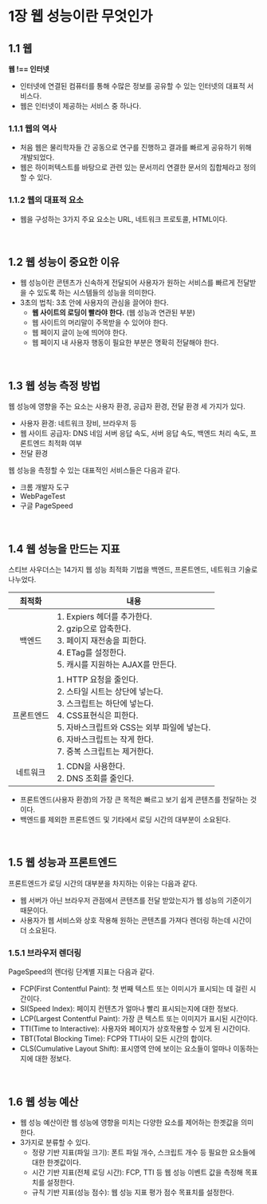 # 1장 웹 성능이란 무엇인가

## 1.1 웹

**웹 !== 인터넷**

- 인터넷에 연결된 컴퓨터를 통해 수많은 정보를 공유할 수 있는 인터넷의 대표적 서비스다.
- 웹은 인터넷이 제공하는 서비스 중 하나다.

### 1.1.1 웹의 역사

- 처음 웹은 물리학자들 간 공동으로 연구를 진행하고 결과를 빠르게 공유하기 위해 개발되었다.
- 웹은 하이퍼텍스트를 바탕으로 관련 있는 문서끼리 연결한 문서의 집합체라고 정의할 수 있다.

### 1.1.2 웹의 대표적 요소

- 웹을 구성하는 3가지 주요 요소는 URL, 네트워크 프로토콜, HTML이다.

<br>

## 1.2 웹 성능이 중요한 이유

- 웹 성능이란 콘텐츠가 신속하게 전달되어 사용자가 원하는 서비스를 빠르게 전달받을 수 있도록 하는 시스템들의 성능을 의미한다.
- 3초의 법칙: 3초 안에 사용자의 관심을 끌어야 한다.
  - **웹 사이트의 로딩이 빨라야 한다.** (웹 성능과 연관된 부분)
  - 웹 사이트의 머리말이 주목받을 수 있어야 한다.
  - 웹 페이지 글이 눈에 띄어야 한다.
  - 웹 페이지 내 사용자 행동이 필요한 부분은 명확히 전달해야 한다.

<br>

## 1.3 웹 성능 측정 방법

웹 성능에 영향을 주는 요소는 사용자 환경, 공급자 환경, 전달 환경 세 가지가 있다.

- 사용자 환경: 네트워크 장비, 브라우저 등
- 웹 사이트 공급자: DNS 네임 서버 응답 속도, 서버 응답 속도, 백엔드 처리 속도, 프론트엔드 최적화 여부
- 전달 환경

웹 성능을 측정할 수 있는 대표적인 서비스들은 다음과 같다.

- 크롬 개발자 도구
- WebPageTest
- 구글 PageSpeed

<br>

## 1.4 웹 성능을 만드는 지표

스티브 사우더스는 14가지 웹 성능 최적화 기법을 백엔드, 프론트엔드, 네트워크 기술로 나누었다.

|   최적화   | 내용                                                                                                                                                                                                                                            |
| :--------: | ----------------------------------------------------------------------------------------------------------------------------------------------------------------------------------------------------------------------------------------------- |
|   백엔드   | 1. Expiers 헤더를 추가한다.<br />2. gzip으로 압축한다.<br />3. 페이지 재전송을 피한다.<br />4. ETag를 설정한다.<br />5. 캐시를 지원하는 AJAX를 만든다.                                                                                          |
| 프론트엔드 | 1. HTTP 요청을 줄인다.<br />2. 스타일 시트는 상단에 넣는다.<br />3. 스크립트는 하단에 넣는다. <br />4. CSS표현식은 피한다.<br />5. 자바스크립트와 CSS는 외부 파일에 넣는다.<br />6. 자바스크립트는 작게 한다.<br />7. 중복 스크립트는 제거한다. |
|  네트워크  | 1. CDN을 사용한다.<br />2. DNS 조회를 줄인다.                                                                                                                                                                                                   |

- 프론트엔드(사용자 환경)의 가장 큰 목적은 빠르고 보기 쉽게 콘텐츠를 전달하는 것이다.
- 백엔드를 제외한 프론트엔드 및 기타에서 로딩 시간의 대부분이 소요된다.

<br>

## 1.5 웹 성능과 프론트엔드

프론트엔드가 로딩 시간의 대부분을 차지하는 이유는 다음과 같다.

- 웹 서버가 아닌 브라우저 관점에서 콘텐츠를 전달 받았는지가 웹 성능의 기준이기 때문이다.
- 사용자가 웹 서비스와 상호 작용해 원하는 콘텐츠를 가져다 렌더링 하는데 시간이 더 소요된다.

### 1.5.1 브라우저 렌더링

PageSpeed의 렌더링 단계별 지표는 다음과 같다.

- FCP(First Contentful Paint): 첫 번째 텍스트 또는 이미시가 표시되는 데 걸린 시간이다.
- SI(Speed Index): 페이지 컨텐츠가 얼마나 빨리 표시되는지에 대한 정보다.
- LCP(Largest Contentful Paint): 가장 큰 텍스트 또는 이미지가 표시된 시간이다.
- TTI(Time to Interactive): 사용자와 페이지가 상호작용할 수 있게 된 시간이다.
- TBT(Total Blocking Time): FCP와 TTI사이 모든 시간의 합이다.
- CLS(Cumulative Layout Shift): 표시영역 안에 보이는 요소들이 얼마나 이동하는지에 대한 정보다.

<br>

## 1.6 웹 성능 예산

- 웹 성능 예산이란 웹 성능에 영향을 미치는 다양한 요소를 제어하는 한곗값을 의미한다.
- 3가지로 분류할 수 있다.
  - 정량 기반 지표(파일 크기): 폰트 파일 개수, 스크립트 개수 등 필요한 요소들에 대한 한곗값이다.
  - 시간 기반 지표(전체 로딩 시간): FCP, TTI 등 웹 성능 이벤트 값을 측정해 목표치를 설정한다.
  - 규칙 기반 지표(성능 점수): 웹 성능 지표 평가 점수 목표치를 설정한다.
